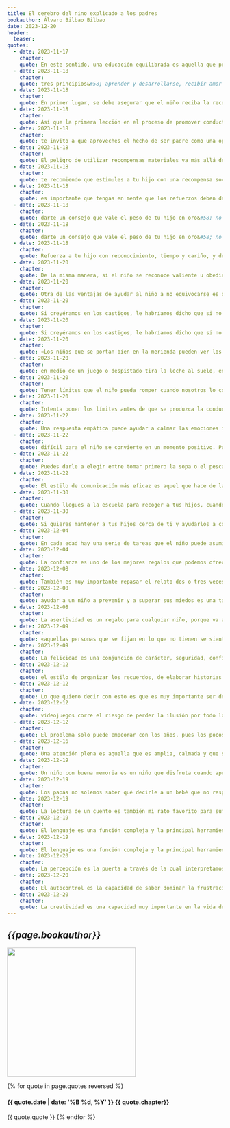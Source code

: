 ```yaml
---
title: El cerebro del nino explicado a los padres
bookauthor: Álvaro Bilbao Bilbao
date: 2023-12-20
header:
  teaser: 
quotes:
  - date: 2023-11-17
    chapter: 
    quote: En este sentido, una educación equilibrada es aquella que presta tanta atención al cerebro intelectual como al cerebro emocional. No solo para que cada uno de ellos se desarrolle plenamente, sino, sobre todo, para que sepan dialogar entre sí y el niño pueda llegar a ser un adulto que vive sus emociones, sus sentimientos y sus pensamientos con armonía.
  - date: 2023-11-18
    chapter: 
    quote: tres principios&#58; aprender y desarrollarse, recibir amor y reconocimiento de los demás y evitar el malestar.
  - date: 2023-11-18
    chapter: 
    quote: En primer lugar, se debe asegurar que el niño reciba la recompensa adecuada cuando su conducta es adecuada. En segundo lugar, se deben marcar las normas estableciendo límites y haciéndolos valer.
  - date: 2023-11-18
    chapter: 
    quote: Así que la primera lección en el proceso de promover conductas adecuadas es que ofrezcas buenos modelos que el niño pueda imitar.
  - date: 2023-11-18
    chapter: 
    quote: te invito a que aproveches el hecho de ser padre como una oportunidad de ser el mejor tú. Todo padre, toda madre y todo maestro tienen la responsabilidad de educar desde el ejemplo y, por tanto, puedes utilizar esa oportunidad en beneficio propio. Demuestra a tu hijo cómo se comporta el mejor tú, demuéstrale cómo defiendes tus derechos, cómo alcanzas tus metas en el trabajo, en las relaciones sociales o en tu búsqueda de felicidad. Puedo asegurarte que el cerebro de tu hijo absorberá las enseñanzas de tu ejemplo como una auténtica esponja.
  - date: 2023-11-18
    chapter: 
    quote: El peligro de utilizar recompensas materiales va más allá de que no resulten eficaces. Cada vez que das un refuerzo a tu hijo estás dándole un mensaje, lo estás educando en valores. Si cuando obedece o ayuda juegas con él o se lo agradeces, entenderá que cooperar lo une a los demás, y que esto es un valor importante. Si, en cambio, cuando hace las cosas bien le compras un juguete, entenderá que tener cosas es algo realmente valioso en la vida y que cuando sea mayor seguramente necesitará tener muchas cosas para sentirse satisfecho o recompensado.
  - date: 2023-11-18
    chapter: 
    quote: te recomiendo que estimules a tu hijo con una recompensa social. Es decir, que le agradezcas, lo felicites, le otorgues algún pequeño privilegio, como ayudarte a sacar la basura, o que le regales tu tiempo para sentarte en el suelo y jugar al juego que él prefiera.
  - date: 2023-11-18
    chapter: 
    quote: es importante que tengas en mente que los refuerzos deben darse después de que el niño haya hecho algo valioso («Has recogido tan bien los platos que esta noche vamos a leer dos cuentos») y que no conviene ofrecerlos como una moneda de cambio («Si recoges bien los platos, leeremos los cuentos»).
  - date: 2023-11-18
    chapter: 
    quote: darte un consejo que vale el peso de tu hijo en oro&#58; no esperes que la conducta sea la adecuada. Recompensa al niño cuando haga las cosas un poquito mejor o un poquito menos mal que el día anterior. Llevo quince años trabajando con pacientes con problemas de conducta severos y muy severos, y puedo asegurarte que en todos los casos la receta para conseguir que adopten un buen comportamiento pasa por valorar y fijarnos en los pequeños progresos.
  - date: 2023-11-18
    chapter: 
    quote: darte un consejo que vale el peso de tu hijo en oro&#58; no esperes que la conducta sea la adecuada. Recompensa al niño cuando haga las cosas un poquito mejor o un poquito menos mal que el día anterior.
  - date: 2023-11-18
    chapter: 
    quote: Refuerza a tu hijo con reconocimiento, tiempo y cariño, y deja a un lado las recompensas materiales y la comida. Evita ofrecer a tu hijo recompensas o premios a cambio de su comportamiento, y, por el contrario, ayúdalo a sentirse satisfecho cuando hace lo que le pediste o se porta adecuadamente. Presta mucha atención al cambio, a las cosas que tu hijo está haciendo mejor, y valora siempre sus progresos y su intención, más que el resultado final.
  - date: 2023-11-20
    chapter: 
    quote: De la misma manera, si el niño se reconoce valiente u obediente actuará en consecuencia, mientras que si los mensajes de sus padres o maestros han fijado en su memoria que es un niño desobediente, también actuará en consecuencia. El niño que se sabe desobediente, caprichoso, egoísta o vago no tendrá más remedio que actuar en la vida en relación con lo que sabe de sí mismo.
  - date: 2023-11-20
    chapter: 
    quote: Otra de las ventajas de ayudar al niño a no equivocarse es que favorece lo que conocemos como «aprendizaje sin errores». Esta técnica, diseñada para ayudar a aprender a personas con problemas de memoria, se basa en la siguiente premisa&#58; cualquier persona aprende más rápido si lo hace bien a la primera. Si ayudas a tu hijo a hacer las cosas bien cuando normalmente suele fracasar, solo lo estás ayudando a aprender más rápido.
  - date: 2023-11-20
    chapter: 
    quote: Si creyéramos en los castigos, le habríamos dicho que si no acababa a una hora determinada se quedaría sin cuento. En lugar de eso, establecimos una norma. El cuento se comenzaría a leer cuarenta y cinco minutos después del inicio de la cena. Es un tiempo más que prudencial para cenar sin prisa.
  - date: 2023-11-20
    chapter: 
    quote: Si creyéramos en los castigos, le habríamos dicho que si no acababa a una hora determinada se quedaría sin cuento. En lugar de eso, establecimos una norma. El cuento se comenzaría a leer cuarenta y cinco minutos después del inicio de la cena. Es un tiempo más que prudencial para cenar sin prisa. Les explicamos a los niños que, estuvieran o no estuvieran en la cama, el cuento empezaría a su hora.
  - date: 2023-11-20
    chapter: 
    quote: «Los niños que se portan bien en la merienda pueden ver los dibujos». De esta manera, la atención se enfoca en el buen comportamiento y el cumplimiento de la norma se asocia con un sentimiento de satisfacción. Es una idea sencilla, pero muy poderosa, aunque a veces hasta los padres más experimentados tendemos a olvidarla.
  - date: 2023-11-20
    chapter: 
    quote: en medio de un juego o despistado tira la leche al suelo, en lugar de regañarlo y decirle enfadados que debe tener más cuidado, podemos acompañarlo a buscar la bayeta y enseñarle a limpiar a él o a ella la leche derramada. Su cerebro aprenderá antes a tener cuidado con las cosas y, en vez de resultar traumático, le resultará divertido. Y, sobre todo, como les digo a mis hijos&#58; «¿Por qué voy a recogerlo yo si no lo he tirado, y tú tienes manos para hacerlo?».
  - date: 2023-11-20
    chapter: 
    quote: Tener límites que el niño pueda romper cuando nosotros lo concedamos nos va a permitir enseñarle que en la vida hay que ser flexibles, y que algunas normas cambian en función de las circunstancias, además de permitirnos tener una vida familiar más adaptable.
  - date: 2023-11-20
    chapter: 
    quote: Intenta poner los límites antes de que se produzca la conducta o, por lo menos, antes de que se convierta en un hábito. Pon los límites con la misma firmeza, calma y cariño con la que les das un beso a tus hijos. Los estarás ayudando a desarrollar una parte de su cerebro, lo que, como verás a continuación, los ayudará a conseguir sus metas y a ser felices durante toda su vida.
  - date: 2023-11-22
    chapter: 
    quote: Una respuesta empática puede ayudar a calmar las emociones intensas cuando el niño no es capaz de hacerlo por sí mismo.
  - date: 2023-11-22
    chapter: 
    quote: difícil para el niño se convierte en un momento positivo. Puedes darle a elegir entre tomar primero la sopa o el pescado, lavarse los dientes con la pasta de niños o la de mayores, bañarse en la bañera o ducharse y un largo etcétera de opciones que harán que tu hijo colabore mejor y aprenda, además, a tomar sus propias decisiones.
  - date: 2023-11-22
    chapter: 
    quote: Puedes darle a elegir entre tomar primero la sopa o el pescado, lavarse los dientes con la pasta de niños o la de mayores, bañarse en la bañera o ducharse y un largo etcétera de opciones que harán que tu hijo colabore mejor y aprenda, además, a tomar sus propias decisiones.
  - date: 2023-11-22
    chapter: 
    quote: El estilo de comunicación más eficaz es aquel que hace de la labor un trabajo en equipo, que pide colaboración, que implica al niño en el pensamiento del adulto y que le permite sentirse parte de la toma de decisiones. La comunicación cooperativa no es un método infalible, pero, aun así, aumenta de una manera significativa la probabilidad de que el niño se ponga en el lugar del adulto y colabore con él.
  - date: 2023-11-30
    chapter: 
    quote: Cuando llegues a la escuela para recoger a tus hijos, cuando aterrices en casa o a la hora de cenar puedes romper el hielo contando una anécdota de tu día. No hace falta que cuentes nada especial, puede ser algo tan sencillo como «Hoy he comido macarrones en el trabajo»
  - date: 2023-11-30
    chapter: 
    quote: Si quieres mantener a tus hijos cerca de ti y ayudarlos a confiar en ellos mismos y en el mundo, evita incumplir tu palabra o utilizar la mentira para conseguir lo que quieres. El cerebro no puede permanecer cerca de alguien que miente o incumple su palabra. Le genera repulsión y desconfianza.
  - date: 2023-12-04
    chapter: 
    quote: En cada edad hay una serie de tareas que el niño puede asumir y que lo ayudan a sentir confianza en sí mismo, a la vez que aprende a contribuir a las tareas domésticas. Puedo asegurarte que les va a encantar ocuparse de sus propias tareas y crecerán sintiéndose satisfechos y capaces de cuidar de sí mismos.
  - date: 2023-12-04
    chapter: 
    quote: La confianza es uno de los mejores regalos que podemos ofrecer a nuestros hijos. Un niño que crece sintiendo la confianza de sus padres en él será un adulto que se siente capaz de lograr sus metas y aspiraciones. Evita sobreproteger al niño, confía en él y en su capacidad para desarrollarse plenamente. Ofrécele responsabilidades y apóyalo tanto en sus emociones como en sus decisiones. No olvides que, cuando quieras motivar su confianza, la estrategia más inteligente es evitar valorar únicamente sus resultados y reconocer, en cambio, su esfuerzo, su concentración o el disfrute a la hora de enfrentar una situación difícil.
  - date: 2023-12-08
    chapter: 
    quote: También es muy importante repasar el relato dos o tres veces a lo largo de los próximos días. Cuanto más procese el niño verbalmente las imágenes e impresiones, más se integrará el evento. Puedo asegurarte que cuando un niño pequeño está triste o asustado no hay nada que lo ayude más que hablar de ello con una persona que lo comprenda perfectamente.
  - date: 2023-12-08
    chapter: 
    quote: ayudar a un niño a prevenir y a superar sus miedos es una tarea fácil si los papás y las mamás saben cómo hacerla. Para ello solo hace falta dedicar un poco de tiempo a hablar con el niño y ser tan respetuosos como comprensivos con sus sentimientos, el tiempo que necesita para calmarse y el grado de ayuda que necesita para afrontarlos y sentirse un valiente. Es un instinto natural acompañar y proteger al niño que experimenta miedo, pero recuerda que puedes optar por ser su compañero en la huida o su compañero en la valentía. Los estudios científicos y el sentido común nos indican que la segunda opción es la que puede enseñar a tu hijo a superar cualquier miedo que tenga en la vida.
  - date: 2023-12-08
    chapter: 
    quote: La asertividad es un regalo para cualquier niño, porque va a permitirle expresar sus deseos, miedos e inquietudes libremente. Yo te animo a que desde hoy mismo seas un poco más asertivo con los demás, pero sobre todo con tu hijo, a que tengas en mente sus derechos, los respetes y los hagas valer, y que le des voz cuando se sienta débil o impotente. De esta manera aprenderá a defenderse y a pedir en cada momento lo que quiere.
  - date: 2023-12-09
    chapter: 
    quote: «aquellas personas que se fijan en lo que no tienen se sienten tristes y aquellas que se fijan en lo que tienen se sienten contentas y afortunadas».
  - date: 2023-12-09
    chapter: 
    quote: La felicidad es una conjunción de carácter, seguridad, confianza, capacidad de defender nuestros derechos y una mirada positiva a la vida. Puedes contribuir a que tu hijo construya un estilo de pensamiento positivo ayudándolo a sentir agradecimiento por las pequeñas cosas de cada día, a sacar una lectura positiva de su día y, sobre todo, a cultivar su paciencia y su tolerancia a la frustración.
  - date: 2023-12-12
    chapter: 
    quote: el estilo de organizar los recuerdos, de elaborar historias o de pensar acerca del futuro se transmite de padres a hijos, lo que contribuye de una forma inestimable a su desarrollo intelectual.
  - date: 2023-12-12
    chapter: 
    quote: Lo que quiero decir con esto es que es muy importante ser despiertos, avispados o «listos», como solemos decir en el lenguaje coloquial, pero los estudios demuestran que cultivar la mente y tener un amplio bagaje cultural también lo es. En este caso, como en otros tantos puntos del desarrollo, un buen equilibrio es la mejor fórmula, y tener un buen balance entre el conocimiento y la inteligencia ofrece mayores ventajas. En este sentido, creo tan importante ayudar al niño a desarrollar su lado más pícaro como cultivar sus conocimientos en todas las disciplinas de la vida.
  - date: 2023-12-12
    chapter: 
    quote: videojuegos corre el riesgo de perder la ilusión por todo lo demás. El problema solo puede empeorar con los años, pues los pocos estímulos lo suficientemente gratificantes para hacer olvidar al núcleo estriado su amor por las pantallas y los videojuegos son las drogas, el juego y el sexo.
  - date: 2023-12-12
    chapter: 
    quote: El problema solo puede empeorar con los años, pues los pocos estímulos lo suficientemente gratificantes para hacer olvidar al núcleo estriado su amor por las pantallas y los videojuegos son las drogas, el juego y el sexo.
  - date: 2023-12-16
    chapter: 
    quote: Una atención plena es aquella que es amplia, calmada y que se sostiene hasta el final. Evitar el contacto de tus hijos con las pantallas es la primera estrategia para proteger el desarrollo normal de su atención. Ayudarlo a permanecer concentrado, desarrollar un estilo de conversación en el que no haya saltos, realizar ejercicio físico o crear una atmósfera adecuada puede contribuir a conseguirlo.
  - date: 2023-12-19
    chapter: 
    quote: Un niño con buena memoria es un niño que disfruta cuando aprende y cuando recuerda, que resuelve problemas de una manera más eficaz y que es capaz de tomar mejores decisiones. Puedes ayudar a tu hijo a desarrollar una memoria más eficiente si conversas con él ordenadamente acerca del pasado. También puedes ayudarlo a rememorar detalles que él no recuerda y rescatar anécdotas y experiencias que han quedado muy alejadas para que las evoque por sí solo. No olvides repasar al final del día aquellas experiencias más significativas y aprovechar su tendencia natural a recordar mejor lo positivo, sin dejar de prestar atención a los recuerdos negativos sobre los que el niño necesita hablar.
  - date: 2023-12-19
    chapter: 
    quote: Los papás no solemos saber qué decirle a un bebé que no responde y, sin embargo, son muchas las cosas que puedes hacer. Puedes describir lo que vas viendo por la habitación, explicarle qué estás cocinando, lo que has hecho en el trabajo o simplemente explicarle lo que está pasando en el partido de fútbol.
  - date: 2023-12-19
    chapter: 
    quote: La lectura de un cuento es también mi rato favorito para sumergirme en el mundo de los recuerdos, e intento ayudarlos a desarrollar un estilo de pensamiento positivo. Cada noche, antes de dormir, repasamos el día, añadimos detalles a sus recuerdos e intentamos fijarnos en dos o tres cosas buenas o divertidas que ha tenido el día.
  - date: 2023-12-19
    chapter: 
    quote: El lenguaje es una función compleja y la principal herramienta para que tu hijo se desenvuelva con éxito en la
  - date: 2023-12-19
    chapter: 
    quote: El lenguaje es una función compleja y la principal herramienta para que tu hijo se desenvuelva con éxito en la escuela y en la vida. Háblale, amplía su vocabulario y sus frases, corrígelo sin señalar sus fallos y dedica todos los días un rato a la lectura. Lo ayudarás a dominar la herramienta del lenguaje y a que crezca en él o en ella el amor por la lectura, una vía segura para asomarse al mundo y desarrollar su inteligencia. En este capítulo me despido invitándote a buscar cuentos clásicos, cuentos singulares y cuentos divertidos, y a que disfrutes esta misma noche del ratito del cuento con tu hijo.
  - date: 2023-12-20
    chapter: 
    quote: La percepción es la puerta a través de la cual interpretamos el mundo. Los beneficios de una buena capacidad de razonamiento visual o espacial van a ayudar a tu hijo a dibujar y a escribir mejor, a dominar las matemáticas, a ser capaces de interpretar las expresiones de los demás y a desarrollar un estilo de pensamiento más intuitivo. Juega con tu hijo a comprender y a dominar las relaciones espaciales y lo conseguiréis.
  - date: 2023-12-20
    chapter: 
    quote: El autocontrol es la capacidad de saber dominar la frustración, de postergar la satisfacción y de aprender a ordenar nuestras acciones para conseguir metas. Ayudar a tu hijo a tolerar la frustración, a cultivar su paciencia, a planificar ordenadamente cómo va a resolver un problema o a pensar en el futuro puede contribuir en el dominio del autocontrol. Para ello, una estrategia efectiva es establecer límites claros y generar momentos en los que el niño pueda disfrutar libre de normas.
  - date: 2023-12-20
    chapter: 
    quote: La creatividad es una capacidad muy importante en la vida de cualquier persona. Tu hijo es un maestro de la creatividad. Ayúdalo a conservarla. Limita el tiempo programado, desenchúfalo de la tele y dale tiempo para aburrirse y explorar con su imaginación nuevas formas de divertirse. Refuerza y sé un ejemplo de actitud creativa. Puedes darle espacios, momentos y herramientas para que desarrolle su imaginación, pero, sobre todo, respeta sus momentos creativos de manera que evites dirigirlo o premiar la calidad del resultado. No olvides que la imaginación de tu hijo puede llevarlo a cualquier parte que se proponga.
---
```

## *{{page.bookauthor}}*

<img width="300" src="{{ page.header.teaser }}"/>

{% for quote in page.quotes reversed %}
#### {{ quote.date | date: '%B %d, %Y' }} {{ quote.chapter}}
{{ quote.quote }}
{% endfor %}
